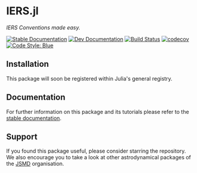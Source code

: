 
# IERS.jl

_IERS Conventions made easy._

[![Stable Documentation](https://img.shields.io/badge/docs-stable-blue.svg)](https://juliaspacemissiondesign.github.io/IERS.jl/stable/) 
[![Dev Documentation](https://img.shields.io/badge/docs-dev-blue.svg)](https://juliaspacemissiondesign.github.io/IERS.jl/dev/) 
[![Build Status](https://github.com/JuliaSpaceMissionDesign/IERS.jl/actions/workflows/ci.yml/badge.svg?branch=main)](https://github.com/JuliaSpaceMissionDesign/IERS.jl/actions/workflows/ci.yml)
[![codecov](https://codecov.io/gh/JuliaSpaceMissionDesign/IERS.jl/branch/main/graph/badge.svg?token=7fj9BjJhKF)](https://codecov.io/gh/JuliaSpaceMissionDesign/IERS.jl)
[![Code Style: Blue](https://img.shields.io/badge/code%20style-blue-4495d1.svg)](https://github.com/invenia/BlueStyle)



## Installation 

This package will soon be registered within Julia's general registry.

## Documentation 
For further information on this package and its tutorials please refer to the 
[stable documentation](https://juliaspacemissiondesign.github.io/IERS.jl/stable/).

## Support
If you found this package useful, please consider starring the repository. We also encourage you to take a look at other astrodynamical packages of the [JSMD](https://github.com/JuliaSpaceMissionDesign/) organisation.